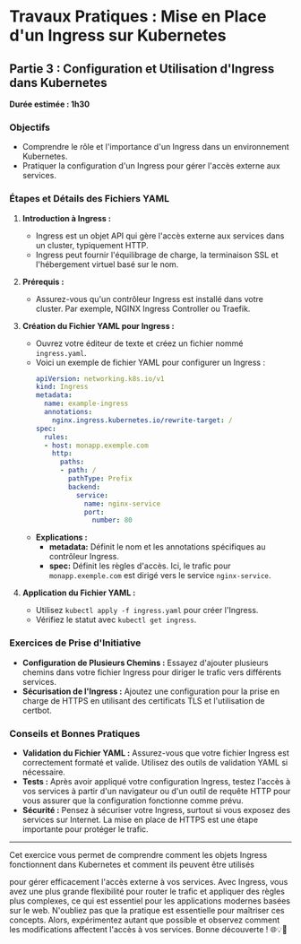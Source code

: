 # Travaux Pratiques : Mise en Place d'un Ingress sur Kubernetes

## Partie 3 : Configuration et Utilisation d'Ingress dans Kubernetes
**Durée estimée : 1h30**

### Objectifs
- Comprendre le rôle et l'importance d'un Ingress dans un environnement Kubernetes.
- Pratiquer la configuration d'un Ingress pour gérer l'accès externe aux services.

### Étapes et Détails des Fichiers YAML

1. **Introduction à Ingress :**
   - Ingress est un objet API qui gère l'accès externe aux services dans un cluster, typiquement HTTP.
   - Ingress peut fournir l'équilibrage de charge, la terminaison SSL et l'hébergement virtuel basé sur le nom.

2. **Prérequis :**
   - Assurez-vous qu'un contrôleur Ingress est installé dans votre cluster. Par exemple, NGINX Ingress Controller ou Traefik.

3. **Création du Fichier YAML pour Ingress :**
   - Ouvrez votre éditeur de texte et créez un fichier nommé `ingress.yaml`.
   - Voici un exemple de fichier YAML pour configurer un Ingress :
     ```yaml
     apiVersion: networking.k8s.io/v1
     kind: Ingress
     metadata:
       name: example-ingress
       annotations:
         nginx.ingress.kubernetes.io/rewrite-target: /
     spec:
       rules:
       - host: monapp.exemple.com
         http:
           paths:
           - path: /
             pathType: Prefix
             backend:
               service:
                 name: nginx-service
                 port:
                   number: 80
     ```
   - **Explications :**
     - **metadata:** Définit le nom et les annotations spécifiques au contrôleur Ingress.
     - **spec:** Définit les règles d'accès. Ici, le trafic pour `monapp.exemple.com` est dirigé vers le service `nginx-service`.

4. **Application du Fichier YAML :**
   - Utilisez `kubectl apply -f ingress.yaml` pour créer l'Ingress.
   - Vérifiez le statut avec `kubectl get ingress`.

### Exercices de Prise d'Initiative
- **Configuration de Plusieurs Chemins :** Essayez d'ajouter plusieurs chemins dans votre fichier Ingress pour diriger le trafic vers différents services.
- **Sécurisation de l'Ingress :** Ajoutez une configuration pour la prise en charge de HTTPS en utilisant des certificats TLS et l'utilisation de certbot.

### Conseils et Bonnes Pratiques
- **Validation du Fichier YAML :** Assurez-vous que votre fichier Ingress est correctement formaté et valide. Utilisez des outils de validation YAML si nécessaire.
- **Tests :** Après avoir appliqué votre configuration Ingress, testez l'accès à vos services à partir d'un navigateur ou d'un outil de requête HTTP pour vous assurer que la configuration fonctionne comme prévu.
- **Sécurité :** Pensez à sécuriser votre Ingress, surtout si vous exposez des services sur Internet. La mise en place de HTTPS est une étape importante pour protéger le trafic.

---

Cet exercice vous permet de comprendre comment les objets Ingress fonctionnent dans Kubernetes et comment ils peuvent être utilisés

pour gérer efficacement l'accès externe à vos services. Avec Ingress, vous avez une plus grande flexibilité pour router le trafic et appliquer des règles plus complexes, ce qui est essentiel pour les applications modernes basées sur le web. N'oubliez pas que la pratique est essentielle pour maîtriser ces concepts. Alors, expérimentez autant que possible et observez comment les modifications affectent l'accès à vos services. Bonne découverte ! 🌐💡🚀